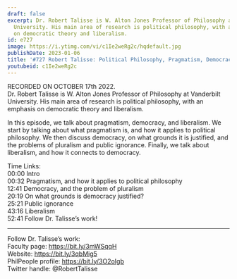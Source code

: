 ```yaml
---
draft: false
excerpt: Dr. Robert Talisse is W. Alton Jones Professor of Philosophy at Vanderbilt
  University. His main area of research is political philosophy, with an emphasis
  on democratic theory and liberalism.
id: e727
image: https://i.ytimg.com/vi/c1Ie2weRg2c/hqdefault.jpg
publishDate: 2023-01-06
title: '#727 Robert Talisse: Political Philosophy, Pragmatism, Democracy, and Liberalism'
youtubeid: c1Ie2weRg2c
---
```

RECORDED ON OCTOBER 17th 2022.  
Dr. Robert Talisse is W. Alton Jones Professor of Philosophy at Vanderbilt University. His main area of research is political philosophy, with an emphasis on democratic theory and liberalism.

In this episode, we talk about pragmatism, democracy, and liberalism. We start by talking about what pragmatism is, and how it applies to political philosophy. We then discuss democracy, on what grounds it is justified, and the problems of pluralism and public ignorance. Finally, we talk about liberalism, and how it connects to democracy.

Time Links:  
00:00 Intro  
00:32  Pragmatism, and how it applies to political philosophy  
12:41  Democracy, and the problem of pluralism  
20:19  On what grounds is democracy justified?  
25:21  Public ignorance  
43:16  Liberalism  
52:41  Follow Dr. Talisse’s work!

---

Follow Dr. Talisse’s work:  
Faculty page: https://bit.ly/3mWSqqH  
Website: https://bit.ly/3qbMig5  
PhilPeople profile: https://bit.ly/3O2oIgb  
Twitter handle: @RobertTalisse
